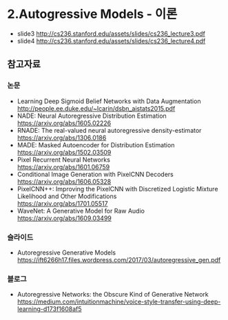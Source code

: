 # 2.Autogressive Models - 이론
  + slide3 http://cs236.stanford.edu/assets/slides/cs236_lecture3.pdf
  + slide4 http://cs236.stanford.edu/assets/slides/cs236_lecture4.pdf

## 참고자료
### 논문
  + Learning Deep Sigmoid Belief Networks with Data Augmentation <br/>
  http://people.ee.duke.edu/~lcarin/dsbn_aistats2015.pdf
  + NADE: Neural Autoregressive Distribution Estimation <br/>
  https://arxiv.org/abs/1605.02226
  + RNADE: The real-valued neural autoregressive density-estimator <br/>
  https://arxiv.org/abs/1306.0186
  + MADE: Masked Autoencoder for Distribution Estimation <br/>
  https://arxiv.org/abs/1502.03509
  + Pixel Recurrent Neural Networks <br/>
  https://arxiv.org/abs/1601.06759
  + Conditional Image Generation with PixelCNN Decoders <br/>
  https://arxiv.org/abs/1606.05328
  + PixelCNN++: Improving the PixelCNN with Discretized Logistic Mixture Likelihood and Other Modifications <br/>
  https://arxiv.org/abs/1701.05517
  + WaveNet: A Generative Model for Raw Audio <br/>
  https://arxiv.org/abs/1609.03499

### 슬라이드
  + Autoregressive Generative Models <br/>
  https://ift6266h17.files.wordpress.com/2017/03/autoregressive_gen.pdf

### 블로그
  + Autoregressive Networks: the Obscure Kind of Generative Network
  https://medium.com/intuitionmachine/voice-style-transfer-using-deep-learning-d173f1608af5
